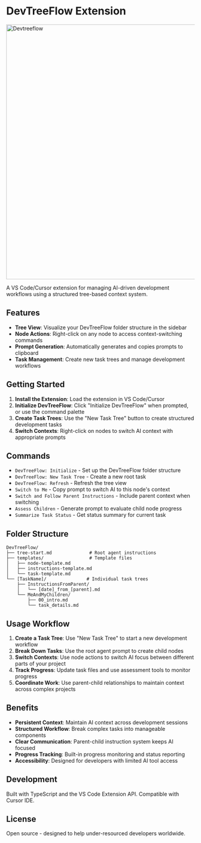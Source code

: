 # DevTreeFlow Extension

<img width="1027" height="680" alt="Devtreeflow" src="https://github.com/user-attachments/assets/0a52338d-d891-482b-9614-a3c8de17bba2" />


A VS Code/Cursor extension for managing AI-driven development workflows using a structured tree-based context system.

## Features

- **Tree View**: Visualize your DevTreeFlow folder structure in the sidebar
- **Node Actions**: Right-click on any node to access context-switching commands
- **Prompt Generation**: Automatically generates and copies prompts to clipboard
- **Task Management**: Create new task trees and manage development workflows

## Getting Started

1. **Install the Extension**: Load the extension in VS Code/Cursor
2. **Initialize DevTreeFlow**: Click "Initialize DevTreeFlow" when prompted, or use the command palette
3. **Create Task Trees**: Use the "New Task Tree" button to create structured development tasks
4. **Switch Contexts**: Right-click on nodes to switch AI context with appropriate prompts

## Commands

- `DevTreeFlow: Initialize` - Set up the DevTreeFlow folder structure
- `DevTreeFlow: New Task Tree` - Create a new root task
- `DevTreeFlow: Refresh` - Refresh the tree view
- `Switch to Me` - Copy prompt to switch AI to this node's context
- `Switch and Follow Parent Instructions` - Include parent context when switching
- `Assess Children` - Generate prompt to evaluate child node progress
- `Summarize Task Status` - Get status summary for current task

## Folder Structure

```
DevTreeFlow/
├── tree-start.md              # Root agent instructions
├── templates/                 # Template files
│   ├── node-template.md
│   ├── instructions-template.md
│   └── task-template.md
└── [TaskName]/               # Individual task trees
    ├── InstructionsFromParent/
    │   └── [date]_from_[parent].md
    └── MeAndMyChildren/
        ├── 00_intro.md
        └── task_details.md
```

## Usage Workflow

1. **Create a Task Tree**: Use "New Task Tree" to start a new development workflow
2. **Break Down Tasks**: Use the root agent prompt to create child nodes
3. **Switch Contexts**: Use node actions to switch AI focus between different parts of your project
4. **Track Progress**: Update task files and use assessment tools to monitor progress
5. **Coordinate Work**: Use parent-child relationships to maintain context across complex projects

## Benefits

- **Persistent Context**: Maintain AI context across development sessions
- **Structured Workflow**: Break complex tasks into manageable components
- **Clear Communication**: Parent-child instruction system keeps AI focused
- **Progress Tracking**: Built-in progress monitoring and status reporting
- **Accessibility**: Designed for developers with limited AI tool access

## Development

Built with TypeScript and the VS Code Extension API. Compatible with Cursor IDE.

## License

Open source - designed to help under-resourced developers worldwide.
